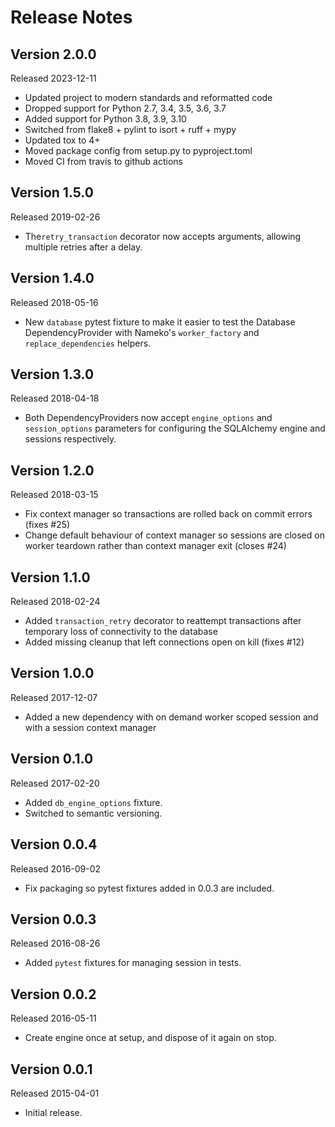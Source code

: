 Release Notes
=============

Version 2.0.0
-------------

Released 2023-12-11

* Updated project to modern standards and reformatted code
* Dropped support for Python 2.7, 3.4, 3.5, 3.6, 3.7
* Added support for Python 3.8, 3.9, 3.10
* Switched from flake8 + pylint to isort + ruff + mypy
* Updated tox to 4+
* Moved package config from setup.py to pyproject.toml
* Moved CI from travis to github actions


Version 1.5.0
-------------

Released 2019-02-26

* The`retry_transaction` decorator now accepts arguments, allowing multiple
retries after a delay.


Version 1.4.0
-------------

Released 2018-05-16

* New `database` pytest fixture to make it easier to test the Database
  DependencyProvider with Nameko's `worker_factory` and `replace_dependencies`
  helpers.


Version 1.3.0
-------------

Released 2018-04-18

* Both DependencyProviders now accept `engine_options` and `session_options`
  parameters for configuring the SQLAlchemy engine and sessions respectively.

Version 1.2.0
-------------

Released 2018-03-15

* Fix context manager so transactions are rolled back on commit errors
  (fixes #25)
* Change default behaviour of context manager so sessions are closed
  on worker teardown rather than context manager exit (closes #24)

Version 1.1.0
-------------

Released 2018-02-24

* Added `transaction_retry` decorator to reattempt transactions
  after temporary loss of connectivity to the database
* Added missing cleanup that left connections open on kill (fixes #12)

Version 1.0.0
-------------

Released 2017-12-07

* Added a new dependency with on demand worker scoped session
  and with a session context manager

Version 0.1.0
-------------

Released 2017-02-20

* Added `db_engine_options` fixture.
* Switched to semantic versioning.

Version 0.0.4
-------------

Released 2016-09-02

* Fix packaging so pytest fixtures added in 0.0.3 are included.

Version 0.0.3
-------------

Released 2016-08-26

* Added `pytest` fixtures for managing session in tests.

Version 0.0.2
-------------

Released 2016-05-11

* Create engine once at setup, and dispose of it again on stop.

Version 0.0.1
-------------

Released 2015-04-01

* Initial release.
